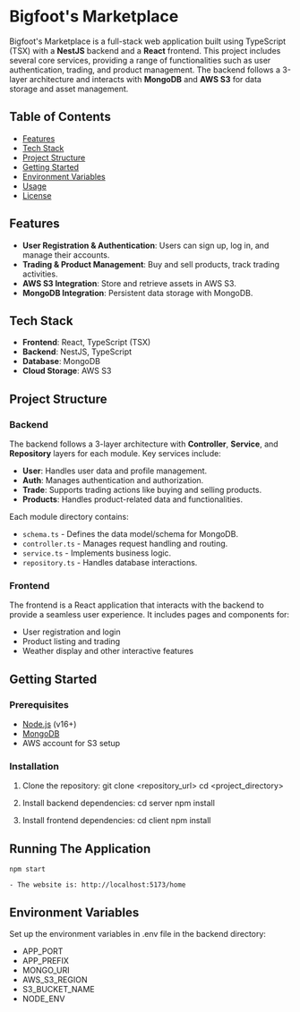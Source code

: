 # Bigfoot's Marketplace

Bigfoot's Marketplace is a full-stack web application built using TypeScript (TSX) with a **NestJS** backend and a **React** frontend. This project includes several core services, providing a range of functionalities such as user authentication, trading, and product management. The backend follows a 3-layer architecture and interacts with **MongoDB** and **AWS S3** for data storage and asset management.

## Table of Contents

- [Features](#features)
- [Tech Stack](#tech-stack)
- [Project Structure](#project-structure)
- [Getting Started](#getting-started)
- [Environment Variables](#environment-variables)
- [Usage](#usage)
- [License](#license)

## Features

- **User Registration & Authentication**: Users can sign up, log in, and manage their accounts.
- **Trading & Product Management**: Buy and sell products, track trading activities.
- **AWS S3 Integration**: Store and retrieve assets in AWS S3.
- **MongoDB Integration**: Persistent data storage with MongoDB.

## Tech Stack

- **Frontend**: React, TypeScript (TSX)
- **Backend**: NestJS, TypeScript
- **Database**: MongoDB
- **Cloud Storage**: AWS S3

## Project Structure

### Backend

The backend follows a 3-layer architecture with **Controller**, **Service**, and **Repository** layers for each module. Key services include:

- **User**: Handles user data and profile management.
- **Auth**: Manages authentication and authorization.
- **Trade**: Supports trading actions like buying and selling products.
- **Products**: Handles product-related data and functionalities.

Each module directory contains:
- `schema.ts` - Defines the data model/schema for MongoDB.
- `controller.ts` - Manages request handling and routing.
- `service.ts` - Implements business logic.
- `repository.ts` - Handles database interactions.

### Frontend

The frontend is a React application that interacts with the backend to provide a seamless user experience. It includes pages and components for:

- User registration and login
- Product listing and trading
- Weather display and other interactive features

## Getting Started

### Prerequisites

- [Node.js](https://nodejs.org/) (v16+)
- [MongoDB](https://www.mongodb.com/)
- AWS account for S3 setup

### Installation

1. Clone the repository:
   git clone <repository_url>
   cd <project_directory>

2. Install backend dependencies:
    cd server 
    npm install

3. Install frontend dependencies:
    cd client
    npm install

## Running The Application

    npm start

    - The website is: http://localhost:5173/home

## Environment Variables

Set up the environment variables in .env file in the backend directory:
- APP_PORT
- APP_PREFIX
- MONGO_URI
- AWS_S3_REGION
- S3_BUCKET_NAME
- NODE_ENV

